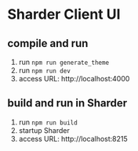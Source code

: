 # Sharder Client UI #

## compile and run
1. run `npm run generate_theme`
2. run `npm run dev`
3. access URL: http://localhost:4000

## build and run in Sharder
1. run `npm run build`
2. startup Sharder
3. access URL: http://localhost:8215